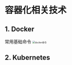 # 容器化相关技术

## 1. Docker 

常用基础命令
<img src="https://gitee.com/wtychn/ImageBed/raw/master/img/20200929100309.png" alt="docker命令" style="zoom:50%;" />

## 2. Kubernetes

